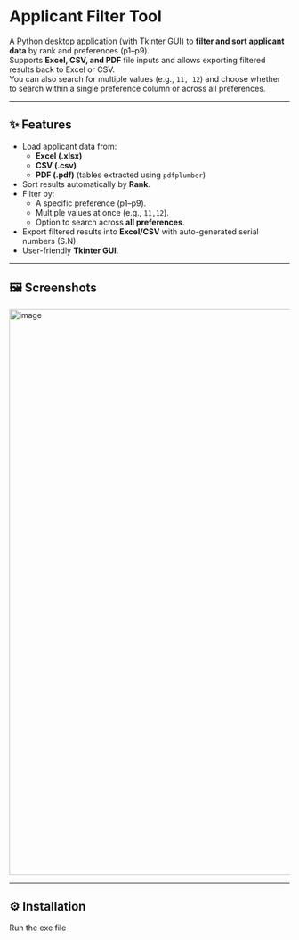 # Applicant Filter Tool

A Python desktop application (with Tkinter GUI) to **filter and sort applicant data** by rank and preferences (p1–p9).  
Supports **Excel, CSV, and PDF** file inputs and allows exporting filtered results back to Excel or CSV.  
You can also search for multiple values (e.g., `11, 12`) and choose whether to search within a single preference column or across all preferences.

---

## ✨ Features
- Load applicant data from:
  - **Excel (.xlsx)**
  - **CSV (.csv)**
  - **PDF (.pdf)** (tables extracted using `pdfplumber`)
- Sort results automatically by **Rank**.
- Filter by:
  - A specific preference (p1–p9).
  - Multiple values at once (e.g., `11,12`).
  - Option to search across **all preferences**.
- Export filtered results into **Excel/CSV** with auto-generated serial numbers (S.N).
- User-friendly **Tkinter GUI**.

---

## 🖼️ Screenshots
<img width="1917" height="1016" alt="image" src="https://github.com/user-attachments/assets/89d7cab9-9b32-4835-8dfc-a3b81ab8fe00" />


---

## ⚙️ Installation
Run the exe file

